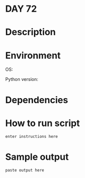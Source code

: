 
# DAY 72

# Description

# Environment
OS:

Python version:

# Dependencies

# How to run script
```
enter instructions here
```

# Sample output
```
paste output here
```
